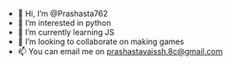 - 👋 Hi, I’m @Prashasta762
- 👀 I’m interested in python
- 🌱 I’m currently learning JS
- 💞️ I’m looking to collaborate on making games
- 📫 You can email me on prashastavaissh.8c@gmail.com

<!---
Prashasta762/Prashasta762 is a ✨ special ✨ repository because its `README.md` (this file) appears on your GitHub profile.
You can click the Preview link to take a look at your changes.
--->
